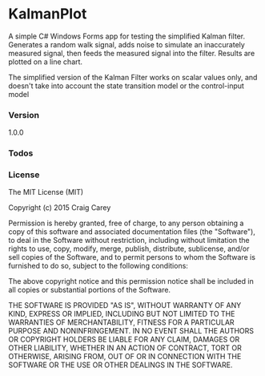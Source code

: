 # KalmanPlot

A simple C# Windows Forms app for testing the simplified Kalman filter. Generates a random walk signal, adds noise to simulate an inaccurately measured signal, then feeds the measured signal into the filter. Results are plotted on a line chart.

The simplified version of the Kalman Filter works on scalar values only, and doesn't take into account the state transition model or the control-input model


### Version
1.0.0

### Todos


### License

The MIT License (MIT)

Copyright (c) 2015 Craig Carey

Permission is hereby granted, free of charge, to any person obtaining a copy
of this software and associated documentation files (the "Software"), to deal
in the Software without restriction, including without limitation the rights
to use, copy, modify, merge, publish, distribute, sublicense, and/or sell
copies of the Software, and to permit persons to whom the Software is
furnished to do so, subject to the following conditions:

The above copyright notice and this permission notice shall be included in
all copies or substantial portions of the Software.

THE SOFTWARE IS PROVIDED "AS IS", WITHOUT WARRANTY OF ANY KIND, EXPRESS OR
IMPLIED, INCLUDING BUT NOT LIMITED TO THE WARRANTIES OF MERCHANTABILITY,
FITNESS FOR A PARTICULAR PURPOSE AND NONINFRINGEMENT. IN NO EVENT SHALL THE
AUTHORS OR COPYRIGHT HOLDERS BE LIABLE FOR ANY CLAIM, DAMAGES OR OTHER
LIABILITY, WHETHER IN AN ACTION OF CONTRACT, TORT OR OTHERWISE, ARISING FROM,
OUT OF OR IN CONNECTION WITH THE SOFTWARE OR THE USE OR OTHER DEALINGS IN
THE SOFTWARE.